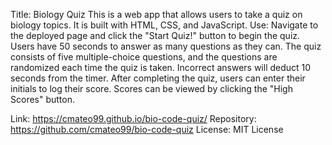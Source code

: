 Title: Biology Quiz
This is a web app that allows users to take a quiz on biology topics. It is built with HTML, CSS, and JavaScript.
Use:
Navigate to the deployed page and click the "Start Quiz!" button to begin the quiz. Users have 50 seconds to answer as many questions as they can. The quiz consists of five multiple-choice questions, and the questions are randomized each time the quiz is taken. Incorrect answers will deduct 10 seconds from the timer. After completing the quiz, users can enter their initials to log their score. Scores can be viewed by clicking the "High Scores" button.

Link: https://cmateo99.github.io/bio-code-quiz/
Repository: https://github.com/cmateo99/bio-code-quiz
License: MIT License






